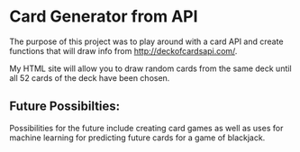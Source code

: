 # Card Generator from API  

The purpose of this project was to play around with a card API and create functions that will draw info from http://deckofcardsapi.com/.  

My HTML site will allow you to draw random cards from the same deck until all 52 cards of the deck have been chosen.

## Future Possibilties:
Possibilities for the future include creating card games as well as uses for machine learning for predicting future cards for a game of blackjack.